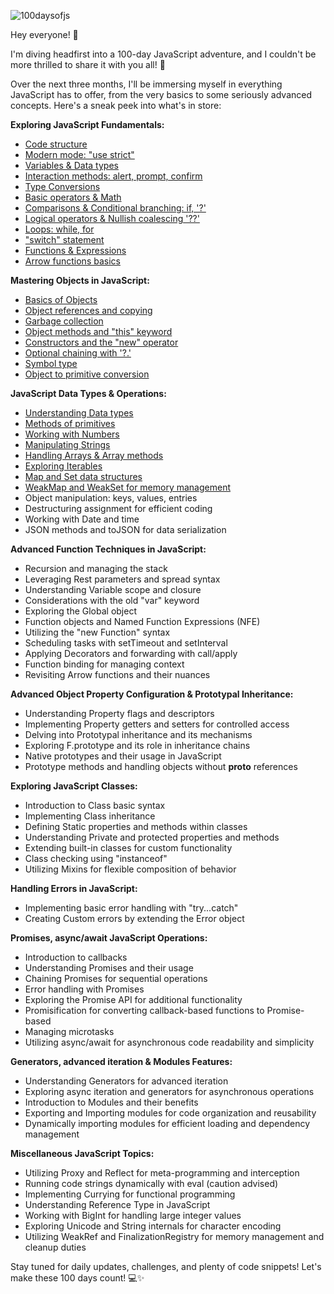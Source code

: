 ![100daysofjs](https://github.com/lassiecoder/100daysofjs/assets/17312616/05e9143b-cde4-4c29-9a25-2870dfb75db0)


Hey everyone! 👋

I'm diving headfirst into a 100-day JavaScript adventure, and I couldn't be more thrilled to share it with you all! 🎉

Over the next three months, I'll be immersing myself in everything JavaScript has to offer, from the very basics to some seriously advanced concepts. Here's a sneak peek into what's in store:

**Exploring JavaScript Fundamentals:**
- [Code structure](https://github.com/lassiecoder/100daysofjs/tree/code-structure-and-modern-mode)
- [Modern mode: "use strict"](https://github.com/lassiecoder/100daysofjs/tree/code-structure-and-modern-mode)
- [Variables & Data types](https://github.com/lassiecoder/100daysofjs/tree/variables-and-data-types)
- [Interaction methods: alert, prompt, confirm](https://github.com/lassiecoder/100daysofjs/tree/interaction-and-type-conversions)
- [Type Conversions](https://github.com/lassiecoder/100daysofjs/tree/interaction-and-type-conversions)
- [Basic operators & Math](https://github.com/lassiecoder/100daysofjs/tree/basic-operators-and-math) 
- [Comparisons & Conditional branching: if, '?'](https://github.com/lassiecoder/100daysofjs/tree/comparisons-and-conditional-branching)
- [Logical operators & Nullish coalescing '??'](https://github.com/lassiecoder/100daysofjs/tree/logical-operators-and-nullish-coalescing)
- [Loops: while, for](https://github.com/lassiecoder/100daysofjs/tree/loops)
- ["switch" statement](https://github.com/lassiecoder/100daysofjs/tree/switch-statement)
- [Functions & Expressions](https://github.com/lassiecoder/100daysofjs/tree/functions-and-expressions)
- [Arrow functions basics](https://github.com/lassiecoder/100daysofjs/tree/arrow-functions)

**Mastering Objects in JavaScript:**
- [Basics of Objects](https://github.com/lassiecoder/100daysofjs/tree/basics-of-objects)
- [Object references and copying](https://github.com/lassiecoder/100daysofjs/tree/object-references-and-copying)
- [Garbage collection](https://github.com/lassiecoder/100daysofjs/tree/garbage-collection)
- [Object methods and "this" keyword](https://github.com/lassiecoder/100daysofjs/tree/object-methods-and-this-keyword)
- [Constructors and the "new" operator](https://github.com/lassiecoder/100daysofjs/tree/constructors-and-the-new-operator)
- [Optional chaining with '?.'](https://github.com/lassiecoder/100daysofjs/tree/optional-chaining)
- [Symbol type](https://github.com/lassiecoder/100daysofjs/tree/symbol-type)
- [Object to primitive conversion](https://github.com/lassiecoder/100daysofjs/tree/object-to-primitive-conversion)

**JavaScript Data Types & Operations:**
- [Understanding Data types](https://github.com/lassiecoder/100daysofjs/tree/data-types-and-methods-of-primitives)
- [Methods of primitives](https://github.com/lassiecoder/100daysofjs/tree/data-types-and-methods-of-primitives)
- [Working with Numbers](https://github.com/lassiecoder/100daysofjs/tree/numbers)
- [Manipulating Strings](https://github.com/lassiecoder/100daysofjs/tree/manipulating-strings)
- [Handling Arrays & Array methods](https://github.com/lassiecoder/100daysofjs/tree/handling-arrays-and-array-methods)
- [Exploring Iterables](https://github.com/lassiecoder/100daysofjs/tree/exploring-iterables)
- [Map and Set data structures](https://github.com/lassiecoder/100daysofjs/tree/map-and-set-data-structures)
- [WeakMap and WeakSet for memory management](https://github.com/lassiecoder/100daysofjs/tree/weakmap-and-weakset)
- Object manipulation: keys, values, entries
- Destructuring assignment for efficient coding
- Working with Date and time
- JSON methods and toJSON for data serialization

**Advanced Function Techniques in JavaScript:**
- Recursion and managing the stack
- Leveraging Rest parameters and spread syntax
- Understanding Variable scope and closure
- Considerations with the old "var" keyword
- Exploring the Global object
- Function objects and Named Function Expressions (NFE)
- Utilizing the "new Function" syntax
- Scheduling tasks with setTimeout and setInterval
- Applying Decorators and forwarding with call/apply
- Function binding for managing context
- Revisiting Arrow functions and their nuances

**Advanced Object Property Configuration & Prototypal Inheritance:**
- Understanding Property flags and descriptors
- Implementing Property getters and setters for controlled access
- Delving into Prototypal inheritance and its mechanisms
- Exploring F.prototype and its role in inheritance chains
- Native prototypes and their usage in JavaScript
- Prototype methods and handling objects without __proto__ references

**Exploring JavaScript Classes:**
- Introduction to Class basic syntax
- Implementing Class inheritance
- Defining Static properties and methods within classes
- Understanding Private and protected properties and methods
- Extending built-in classes for custom functionality
- Class checking using "instanceof"
- Utilizing Mixins for flexible composition of behavior

**Handling Errors in JavaScript:**
- Implementing basic error handling with "try...catch"
- Creating Custom errors by extending the Error object

**Promises, async/await JavaScript Operations:**
- Introduction to callbacks
- Understanding Promises and their usage
- Chaining Promises for sequential operations
- Error handling with Promises
- Exploring the Promise API for additional functionality
- Promisification for converting callback-based functions to Promise-based
- Managing microtasks
- Utilizing async/await for asynchronous code readability and simplicity

**Generators, advanced iteration & Modules Features:**
- Understanding Generators for advanced iteration
- Exploring async iteration and generators for asynchronous operations
- Introduction to Modules and their benefits
- Exporting and Importing modules for code organization and reusability
- Dynamically importing modules for efficient loading and dependency management

**Miscellaneous JavaScript Topics:**
- Utilizing Proxy and Reflect for meta-programming and interception
- Running code strings dynamically with eval (caution advised)
- Implementing Currying for functional programming
- Understanding Reference Type in JavaScript
- Working with BigInt for handling large integer values
- Exploring Unicode and String internals for character encoding
- Utilizing WeakRef and FinalizationRegistry for memory management and cleanup duties

Stay tuned for daily updates, challenges, and plenty of code snippets! Let's make these 100 days count! 💻✨

